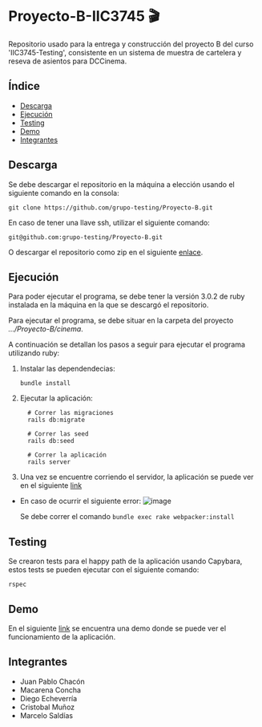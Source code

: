 # Proyecto-B-IIC3745 🎬

Repositorio usado para la entrega y construcción del proyecto B del curso 'IIC3745-Testing', consistente en un sistema de muestra de cartelera y reseva de asientos para DCCinema.

## Índice
  
-  [Descarga](#id1)
-  [Ejecución](#id2)
-  [Testing](#id3)
-  [Demo](#id4)
-  [Integrantes](#id5)

## Descarga<a name="id1"></a>

Se debe descargar el repositorio en la máquina a elección usando el siguiente comando en la consola:

```git clone https://github.com/grupo-testing/Proyecto-B.git```

En caso de tener una llave ssh, utilizar el siguiente comando:

```git@github.com:grupo-testing/Proyecto-B.git```

O descargar el repositorio como zip en el siguiente [enlace](https://github.com/grupo-testing/Proyecto-B/archive/refs/heads/main.zip).

## Ejecución<a name="id2"></a>

Para poder ejecutar el programa, se debe tener la versión 3.0.2 de ruby instalada en la máquina en la que se descargó el repositorio.

Para ejecutar el programa, se debe situar en la carpeta del proyecto *.../Proyecto-B/cinema*.

A continuación se detallan los pasos a seguir para ejecutar el programa utilizando ruby:

1. Instalar las dependendecias:

    ``` bundle install ```

2. Ejecutar la aplicación:

    ``` 
      # Correr las migraciones
      rails db:migrate
      
      # Correr las seed
      rails db:seed
      
      # Correr la aplicación
      rails server 
    ```
3. Una vez se encuentre corriendo el servidor, la aplicación se puede ver en el siguiente [link](http://localhost:3000/)
    
* En caso de ocurrir el siguiente error: 
  ![image](https://user-images.githubusercontent.com/42227724/143793854-1dc90d09-e678-4a08-b944-7c60b00ac760.png)
  
  Se debe correr el comando ```bundle exec rake webpacker:install```

## Testing<a name="id3"></a>

Se crearon tests para el happy path de la aplicación usando Capybara, estos tests se pueden ejecutar con el siguiente comando:

  ```
  rspec
  ```

## Demo<a name="id4"></a>

En el siguiente [link](https://www.youtube.com/watch?v=8XUewrWYYB8) se encuentra una demo donde se puede ver el funcionamiento de la aplicación.

## Integrantes<a name="id5"></a>

* Juan Pablo Chacón
* Macarena Concha
* Diego Echeverría
* Cristobal Muñoz
* Marcelo Saldías
